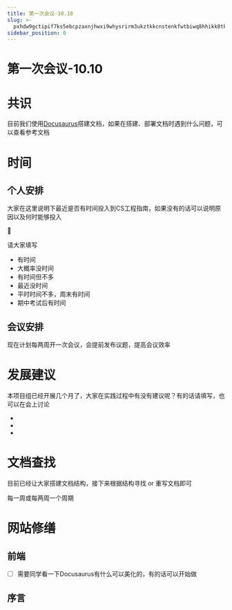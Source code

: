 ```yaml
---
title: 第一次会议-10.10
slug: >-
  pxhdw9gctipif7ks5ebcpzaxnjhwxi9whysrirm3ukztkkcnstenkfwtbiwq8hhikk8tklrxcchd8hnte-wtbiwq
sidebar_position: 0
---
```



# 第一次会议-10.10

# 共识

目前我们使用[Docusaurus](https://docusaurus.io/docs)搭建文档，如果在搭建、部署文档时遇到什么问题，可以查看参考文档

# 时间

## 个人安排

大家在这里说明下最近是否有时间投入到CS工程指南，如果没有的话可以说明原因以及何时能够投入

<div class="callout callout-bg-2 callout-border-2">
<div class='callout-emoji'>📌</div>
<p>请大家填写</p>
</div>

- 有时间
- 大概率没时间
- 有时间但不多
- 最近没时间
- 平时时间不多，周末有时间
- 期中考试后有时间

## 会议安排

现在计划每两周开一次会议，会提前发布议题，提高会议效率

# 发展建议

本项目组已经开展几个月了，大家在实践过程中有没有建议呢？有的话请填写，也可以在会上讨论

- 
- 
- 
# 文档查找

目前已经让大家搭建文档结构，接下来根据结构寻找 or 重写文档即可

每一周或每两周一个周期

# 网站修缮

## 前端

- [ ] 需要同学看一下Docusaurus有什么可以美化的，有的话可以开始做

## 序言

